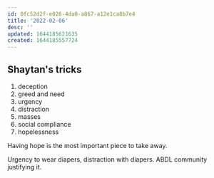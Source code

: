 ```yaml
---
id: 0fc52d2f-e026-4da0-a867-a12e1ca8b7e4
title: '2022-02-06'
desc: ''
updated: 1644185621635
created: 1644185557724
---
```


## Shaytan's tricks

1. deception
2. greed and need
3. urgency
4. distraction
5. masses
6. social compliance
7. hopelessness

Having hope is the most important piece to take away.

Urgency to wear diapers, distraction with diapers. ABDL community justifying it.
